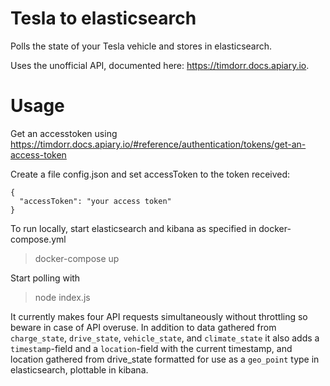 # Tesla to elasticsearch

Polls the state of your Tesla vehicle and stores in elasticsearch.

Uses the unofficial API, documented here: https://timdorr.docs.apiary.io.

# Usage

Get an accesstoken using https://timdorr.docs.apiary.io/#reference/authentication/tokens/get-an-access-token

Create a file config.json and set accessToken to the token received:

```
{
  "accessToken": "your access token"
}
```

To run locally, start elasticsearch and kibana as specified in docker-compose.yml

> docker-compose up

Start polling with

> node index.js

It currently makes four API requests simultaneously without throttling so beware in case of API overuse. In addition to data gathered from `charge_state`, `drive_state`, `vehicle_state`, and `climate_state` it also adds a `timestamp`-field and a `location`-field with the current timestamp, and location gathered from drive_state formatted for use as a `geo_point` type in elasticsearch, plottable in kibana.
